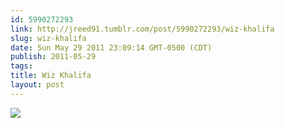 ```yaml
---
id: 5990272293
link: http://jreed91.tumblr.com/post/5990272293/wiz-khalifa
slug: wiz-khalifa
date: Sun May 29 2011 23:09:14 GMT-0500 (CDT)
publish: 2011-05-29
tags: 
title: Wiz Khalifa
layout: post
---
```



![](http://25.media.tumblr.com/tumblr_llzq7h2I4G1qi8pkco1_1280.jpg)

